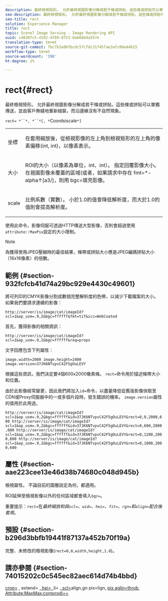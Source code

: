 ```yaml
---
description: 最終檢視矩形。 允許最終視圖影像分解成若干條或拼貼，這些條或拼貼可以單獨傳送，並由客戶無縫地重新組裝，而沿邊緣沒有不自然現象。
seo-description: 最終檢視矩形。 允許最終視圖影像分解成若干條或拼貼，這些條或拼貼可以單獨傳送，並由客戶無縫地重新組裝，而沿邊緣沒有不自然現象。
seo-title: rect
solution: Experience Manager
title: rect
topic: Scene7 Image Serving - Image Rendering API
uuid: c4830fc5-d102-4789-8753-0a660d4a557e
translation-type: tm+mt
source-git-commit: 7bc7b3a86fbcdc57cfdc31745fae3afc06e44b15
workflow-type: tm+mt
source-wordcount: '398'
ht-degree: 1%

---
```



# rect{#rect}

最終檢視矩形。 允許最終視圖影像分解成若干條或拼貼，這些條或拼貼可以單獨傳送，並由客戶無縫地重新組裝，而沿邊緣沒有不自然現象。

`rect= *``*, *``*[, *`Coordsiscale`*]`

<table id="simpletable_69D112F85FA24EFCA727B398DC8ED699"> 
 <tr class="strow"> 
  <td class="stentry"> <p><span class="varname"> 坐標</span> </p> </td> 
  <td class="stentry"> <p>在套用<span class="varname">縮放</span>後，從檢視影像的左上角到檢視矩形的左上角的像素偏移(int, int)，以像素表示。 </p></td> 
 </tr> 
 <tr class="strow"> 
  <td class="stentry"> <p><span class="varname"> 大小</span> </p></td> 
  <td class="stentry"> <p>ROI的大小（以像素為單位，int、int）。 指定回覆影像大小。 在視圖影像未覆蓋的區域(或者，如果請求中存在<span class="codeph"> fmt=*-alpha↑[a3/]，則用<span class="codeph"> bgc=</span>填充影像。</span> </p></td> 
 </tr> 
 <tr class="strow"> 
  <td class="stentry"> <p><span class="varname"> scale</span> </p></td> 
  <td class="stentry"> <p>比例系數（實數）。 小於1.0的值會降低解析度，而大於1.0的值則會提高解析度。 </p></td> 
 </tr> 
</table>

使用此命令，影像伺服可透過HTTP傳送大型影像，否則會超過使用`attribute::MaxPix`設定的大小限制。

>[!NOTE]
>
>為獲得使用JPEG壓縮時的最佳結果，條帶或拼貼大小應是JPEG編碼拼貼大小（16x16像素）的倍數。

## 範例 {#section-932fcfcb41d74a29bc929e4430c49601}

將可列印的CMYK影像分割成數個完整解析度的色帶，以減少下載檔案的大小。 如果我們要請求連續的影像：

`http://server/is/image/cat/imageId?scl=1&op_usm=.9,2&bgc=ffffff&fmt=tif&icc=WebCoated`

首先，獲得影像的相關資訊：

`http://server/is/image/cat/imageId?scl=1&op_usm=.9,2&bgc=ffffff&req=props`

文字回應包含下列屬性：

`image.width=2000 image.height=2400 image.version=37JK6NTvpvC42F5gOuLEVY`

根據這些資訊，我們決定要4個600x2000像素條。 `rect=`命令用於描述條帶大小和位置。

由於此影像經常變更，因此我們將加入`id=`命令，以盡量降低從舊版影像快取至CDN或Proxy伺服器中的一或多個片段時，發生錯誤的機率。 `image.version`屬性的值用於此用途。

`http://server/is/image/cat/imageId?scl=1&op_usm=.9,2&bgc=ffffff&id=37JK6NTvpvC42F5gOuLEVY&rect=0,0,2000,600 http://server/is/image/cat/imageId?scl=1&op_usm=.9,2&bgc=ffffff&id=37JK6NTvpvC42F5gOuLEVY&rect=0,600,2000,600 http://server/is/image/cat/imageId?scl=1&op_usm=.9,2&bgc=ffffff&id=37JK6NTvpvC42F5gOuLEVY&rect=0,1200,2000,600 http://server/is/image/cat/imageId?scl=1&op_usm=.9,2&bgc=ffffff&id=37JK6NTvpvC42F5gOuLEVY&rect=0,1800,2000,600`

## 屬性 {#section-aae223cee13e46d38b74680c048d945b}

檢視屬性。 不論目前的圖層設定為何，都適用。

ROI延伸至檢視影像以外的任何區域都會填入`bgc=`。

重要提示：`rect=`在&#x200B;*最終縮放和與`scl=`、`wid=`、`hei=`、`fit=`、`rgn=`和`align=`配合後套用*。

## 預設 {#section-b296d3bbfb19441f87137a452b70f19a}

完整、未修改的檢視影像(`rect=0,0,width,height,1.0`)。

## 請亦參閱 {#section-74015202c0c545ec82aec614d74b4bbd}

[crop=](../../../../../is-api/http-ref/image-serving-api-ref/c-http-protocol-reference/c-command-reference/r-crop.md#reference-6fd0f6399966446ab4425ce050572eab) , extend= [, hei=, ](../../../../../is-api/http-ref/image-serving-api-ref/c-http-protocol-reference/c-command-reference/r-extend.md#reference-7e9156beb285459d830e2d56782a74ac)li= [, scl=](../../../../../is-api/http-ref/image-serving-api-ref/c-http-protocol-reference/c-command-reference/r-is-http-wid.md#reference-bfeadcb67bf4485f851eb21345527e47)align,gn pix=lign,  [](../../../../../is-api/http-ref/image-serving-api-ref/c-http-protocol-reference/c-command-reference/r-is-http-hei.md#reference-6d6f556ccc0e4b98a815e8a5c1944a96) [](../../../../../is-api/http-ref/image-serving-api-ref/c-http-protocol-reference/c-command-reference/r-scl.md#reference-b2a74e493d0d407e98fe350551ba3fcc) [](../../../../../is-api/http-ref/image-serving-api-ref/c-http-protocol-reference/c-command-reference/r-align.md#reference-b7d6b87c75124d78884f916dd6544bc7) [](../../../../../is-api/http-ref/image-serving-api-ref/c-http-protocol-reference/c-command-reference/r-fit.md#reference-f11bff6d93d143d6b135de3a923bc989) [](../../../../../is-api/http-ref/image-serving-api-ref/c-http-protocol-reference/c-command-reference/r-rgn.md#reference-daa9b80e0d8c4b1aa67d116b578d592f) [](../../../../../is-api/image-catalog/image-serving-api-ref/c-image-catalog-reference/c-attributes-reference/r-maxpix.md#reference-e167d396ac794079ba8b5e6eb16eeda5) [pix aglin=throb, Attribute:MaxMax:comprodi==](../../../../../is-api/http-ref/image-serving-api-ref/c-http-protocol-reference/c-command-reference/r-id.md#reference-60661184deb3420998779724244fcfa0)
